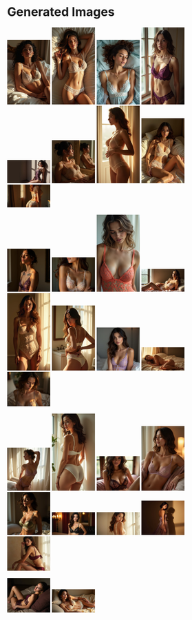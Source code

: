 # Generated Images



<img src="2025_07_08_01.webp" width="100"/> <img src="2025_07_08_02.webp" width="100"/> <img src="2025_07_08_03.webp" width="100"/> <img src="2025_07_08_04.webp" width="100"/> <img src="2025_07_08_05.webp" width="100"/> <img src="2025_07_08_06.webp" width="100"/> <img src="2025_07_08_07.webp" width="100"/> <img src="2025_07_08_08.webp" width="100"/> <img src="2025_07_08_09.webp" width="100"/>

<img src="2025_07_08_10.webp" width="100"/> <img src="2025_07_08_11.webp" width="100"/> <img src="2025_07_08_12.webp" width="100"/> <img src="2025_07_08_13.webp" width="100"/> <img src="2025_07_08_14.webp" width="100"/> <img src="2025_07_08_15.webp" width="100"/> <img src="2025_07_08_16.webp" width="100"/> <img src="2025_07_08_17.webp" width="100"/> <img src="2025_07_08_18.webp" width="100"/>

<img src="2025_07_08_19.webp" width="100"/> <img src="2025_07_08_20.webp" width="100"/> <img src="2025_07_08_21.webp" width="100"/> <img src="2025_07_08_22.webp" width="100"/> <img src="2025_07_08_23.webp" width="100"/> <img src="2025_07_08_24.webp" width="100"/> <img src="2025_07_08_25.webp" width="100"/> <img src="2025_07_08_26.webp" width="100"/> <img src="2025_07_08_27.webp" width="100"/>

<img src="2025_07_08_28.webp" width="100"/> <img src="2025_07_08_29.webp" width="100"/>